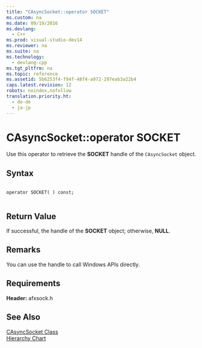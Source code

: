 ```yaml
---
title: "CAsyncSocket::operator SOCKET"
ms.custom: na
ms.date: 09/19/2016
ms.devlang: 
  - C++
ms.prod: visual-studio-dev14
ms.reviewer: na
ms.suite: na
ms.technology: 
  - devlang-cpp
ms.tgt_pltfrm: na
ms.topic: reference
ms.assetid: 5b6253f4-f94f-48f4-a972-297eab3a22b4
caps.latest.revision: 12
robots: noindex,nofollow
translation.priority.ht: 
  - de-de
  - ja-jp
---
```

# CAsyncSocket::operator SOCKET
Use this operator to retrieve the **SOCKET** handle of the `CAsyncSocket` object.  
  
## Syntax  
  
```  
  
operator SOCKET( ) const;  
  
```  
  
## Return Value  
 If successful, the handle of the **SOCKET** object; otherwise, **NULL**.  
  
## Remarks  
 You can use the handle to call Windows APIs directly.  
  
## Requirements  
 **Header:** afxsock.h  
  
## See Also  
 [CAsyncSocket Class](../vs140/CAsyncSocket-Class.md)   
 [Hierarchy Chart](../vs140/Hierarchy-Chart.md)